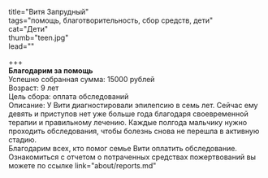 title="Витя Запрудный"  
tags="помощь, благотворительность, сбор средств, дети"  
cat="Дети"  
thumb="teen.jpg"  
lead=""  

+++  
**Благодарим за помощь**  
Успешно собранная сумма: 15000 рублей  
Возраст: 9 лет  
Цель сбора: оплата обследований  
Описание: У Вити диагностировали эпилепсию в семь лет. Сейчас ему девять и приступов нет уже больше года благодаря своевременной терапии и правильному лечению. Каждые полгода мальчику нужно проходить обследования, чтобы болезнь снова не перешла в активную стадию.  
Благодарим всех, кто помог семье Вити оплатить обследование.  Ознакомиться с отчетом о потраченных средствах пожертвований вы можете по ссылке link="about/reports.md"
